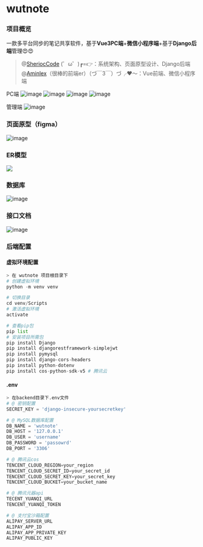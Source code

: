 
# wutnote
### 项目概览
一款多平台同步的笔记共享软件，基于**Vue3PC端**+**微信小程序端**+基于**Django后端**管理😍😍

> @[SheriocCode](https://github.com/SheriocCode) (゜ω゜)┏=👉：系统架构、页面原型设计、Django后端  
> @[Aminlex](https://github.com/Aminlex)（很棒的前端er）（づ￣3￣）づ╭❤️～：Vue前端、微信小程序端

PC端
![image](https://github.com/user-attachments/assets/a897cb87-a6a9-4ff9-852c-06ea4c08a792)
![image](https://github.com/user-attachments/assets/e2b98fd0-93f4-4187-b49a-8e691bb78932)
![image](https://github.com/user-attachments/assets/ae0d4e5e-17fe-47de-bb8e-fbc10112f64c)
![image](https://github.com/user-attachments/assets/0ca48ff9-f6d2-4a34-9f1a-f1fb6da201ff)

管理端
![image](https://github.com/user-attachments/assets/898df273-c28b-4a2e-b4d5-e2181f7b6963)

### 页面原型（figma）
![image](https://github.com/user-attachments/assets/c165d7ae-b566-4ef3-a4dd-36145e25be76)

### ER模型
![](https://github.com/user-attachments/assets/d1a1d3a7-fef0-46b2-a348-621561beb067)

### 数据库
![image](https://github.com/user-attachments/assets/58149d68-3ddf-4f0c-9c28-3266dbb4005b)

### 接口文档
![image](https://github.com/user-attachments/assets/e763c20d-6501-4a8b-a80a-a112020bfd1d)



### 后端配置

#### 虚拟环境配置

```python
> 在 wutnote 项目根目录下
# 创建虚拟环境
python -m venv venv

# 切换目录
cd venv/Scripts
# 激活虚拟环境
activate

# 查看pip包
pip list
# 安装项目所需包
pip install Django
pip install djangorestframework-simplejwt
pip install pymysql
pip install django-cors-headers
pip install python-dotenv
pip install cos-python-sdk-v5 # 腾讯云

```

#### .env

```python
> 在backend目录下.env文件
# @ 密钥配置
SECRET_KEY = 'django-insecure-yoursecretkey'

# @ MySQL数据库配置
DB_NAME = 'wutnote'
DB_HOST = '127.0.0.1'
DB_USER = 'username'
DB_PASSWORD = 'passowrd'
DB_PORT = '3306'

# @ 腾讯云cos
TENCENT_CLOUD_REGION=your_region
TENCENT_CLOUD_SECRET_ID=your_secret_id
TENCENT_CLOUD_SECRET_KEY=your_secret_key
TENCENT_CLOUD_BUCKET=your_bucket_name

# @ 腾讯元器api
TECENT_YUANQI_URL
TENCENT_YUANQI_TOKEN

# @ 支付宝沙箱配置
ALIPAY_SERVER_URL
ALIPAY_APP_ID
ALIPAY_APP_PRIVATE_KEY
ALIPAY_PUBLIC_KEY
```

